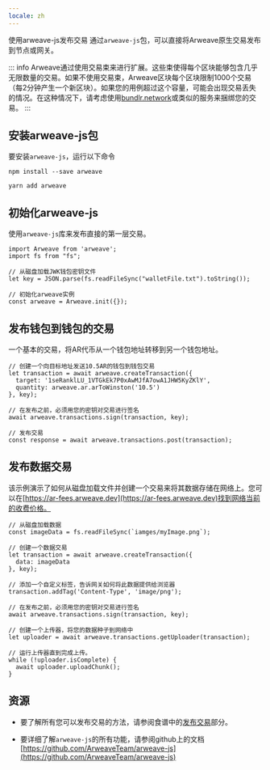 ```yaml
---
locale: zh
---
```

使用arweave-js发布交易
通过`arweave-js`包，可以直接将Arweave原生交易发布到节点或网关。

::: info
Arweave通过使用交易束来进行扩展。这些束使得每个区块能够包含几乎无限数量的交易。如果不使用交易束，Arweave区块每个区块限制1000个交易（每2分钟产生一个新区块）。如果您的用例超过这个容量，可能会出现交易丢失的情况。在这种情况下，请考虑使用[bundlr.network](./bundlr.md)或类似的服务来捆绑您的交易。
:::

## 安装arweave-js包

要安装`arweave-js`，运行以下命令
<CodeGroup>
  <CodeGroupItem title="NPM">

```console:no-line-numbers
npm install --save arweave
```

  </CodeGroupItem>
  <CodeGroupItem title="YARN">

```console:no-line-numbers
yarn add arweave
```

  </CodeGroupItem>
</CodeGroup>

## 初始化arweave-js
使用`arweave-js`库来发布直接的第一层交易。

```js:no-line-numbers
import Arweave from 'arweave';
import fs from "fs";

// 从磁盘加载JWK钱包密钥文件
let key = JSON.parse(fs.readFileSync("walletFile.txt").toString());

// 初始化arweave实例
const arweave = Arweave.init({});
```

## 发布钱包到钱包的交易
一个基本的交易，将AR代币从一个钱包地址转移到另一个钱包地址。
```js:no-line-numbers
// 创建一个向目标地址发送10.5AR的钱包到钱包交易
let transaction = await arweave.createTransaction({
  target: '1seRanklLU_1VTGkEk7P0xAwMJfA7owA1JHW5KyZKlY',
  quantity: arweave.ar.arToWinston('10.5')
}, key);

// 在发布之前，必须用您的密钥对交易进行签名
await arweave.transactions.sign(transaction, key);

// 发布交易
const response = await arweave.transactions.post(transaction);
```

## 发布数据交易
该示例演示了如何从磁盘加载文件并创建一个交易来将其数据存储在网络上。您可以在[https://ar-fees.arweave.dev](https://ar-fees.arweave.dev)找到网络当前的收费价格。
```js:no-line-numbers
// 从磁盘加载数据
const imageData = fs.readFileSync(`iamges/myImage.png`);

// 创建一个数据交易
let transaction = await arweave.createTransaction({
  data: imageData
}, key);

// 添加一个自定义标签，告诉网关如何将此数据提供给浏览器
transaction.addTag('Content-Type', 'image/png');

// 在发布之前，必须用您的密钥对交易进行签名
await arweave.transactions.sign(transaction, key);

// 创建一个上传器，将您的数据种子到网络中
let uploader = await arweave.transactions.getUploader(transaction);

// 运行上传器直到完成上传。
while (!uploader.isComplete) {
  await uploader.uploadChunk();
}
```
## 资源
* 要了解所有您可以发布交易的方法，请参阅食谱中的[发布交易](../../concepts/post-transactions.md)部分。

* 要详细了解`arweave-js`的所有功能，请参阅github上的文档[https://github.com/ArweaveTeam/arweave-js](https://github.com/ArweaveTeam/arweave-js)